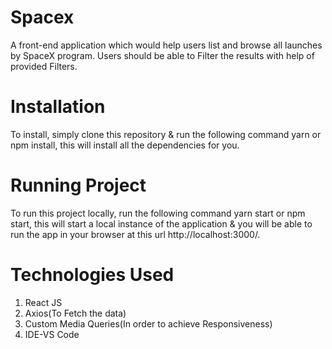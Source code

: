 # Spacex
A front-end application which would help users list and browse all launches by SpaceX program. Users should be able to Filter the results with help of provided Filters.

# Installation
To install, simply clone this repository & run the following command yarn or npm install, this will install all the dependencies for you.

# Running Project
To run this project locally, run the following command yarn start or npm start, this will start a local instance of the application & you will be able to run the app in your browser at this url http://localhost:3000/.

# Technologies Used
1. React JS
2. Axios(To Fetch the data)
3. Custom Media Queries(In order to achieve Responsiveness)
4. IDE-VS Code 

